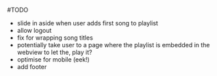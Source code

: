 #TODO
- slide in aside when user adds first song to playlist
- allow logout
- fix for wrapping song titles
- potentially take user to a page where the playlist is embedded in the webview to let the, play it?
- optimise for mobile (eek!)
- add footer